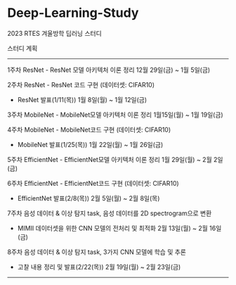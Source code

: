 # Deep-Learning-Study
2023 RTES 겨울방학 딥러닝 스터디 

스터디 계획

---

1주차	ResNet	- ResNet 모델 아키텍처 이론 정리	12월 29일(금) ~ 1월 5일(금)

2주차	ResNet	- ResNet 코드 구현 (데이터셋: CIFAR10)
- ResNet 발표(1/11(목))	1월 8일(월) ~ 1월 12일(금)

3주차	MobileNet	- MobileNet모델 아키텍처 이론 정리	1월15일(월) ~ 1월 19일(금)

4주차	MobileNet	- MobileNet코드 구현 (데이터셋: CIFAR10)
- MobileNet 발표(1/25(목))	1월 22일(월) ~ 1월 26일(금)

5주차	EfficientNet	- EfficientNet모델 아키텍처 이론 정리	1월 29일(월) ~ 2월 2일(금)

6주차	EfficientNet	- EfficientNet코드 구현 (데이터셋: CIFAR10)
- EfficientNet 발표(2/8(목))	2월 5일(월) ~ 2월 8일(목)

7주차	음성 데이터 & 이상 탐지 task, 음성 데이터를 2D spectrogram으로 변환
- MIMII 데이터셋을 위한 CNN 모델의 전처리 및 최적화	2월 13일(월) ~ 2월 16일(금)

8주차	음성 데이터 & 이상 탐지 task, 3가지 CNN 모델에 학습 및 추론 
- 고찰 내용 정리 및 발표(2/22(목))	2월 19일(월) ~ 2월 23일(금)

---